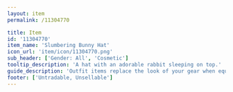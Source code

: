 ```yaml
---
layout: item
permalink: /11304770

title: Item
id: '11304770'
item_name: 'Slumbering Bunny Hat'
icon_url: 'item/icon/11304770.png'
sub_header: ['Gender: All', 'Cosmetic']
tooltip_description: 'A hat with an adorable rabbit sleeping on top.'
guide_description: 'Outfit items replace the look of your gear when equipped.'
footer: ['Untradable, Unsellable']
---
```

